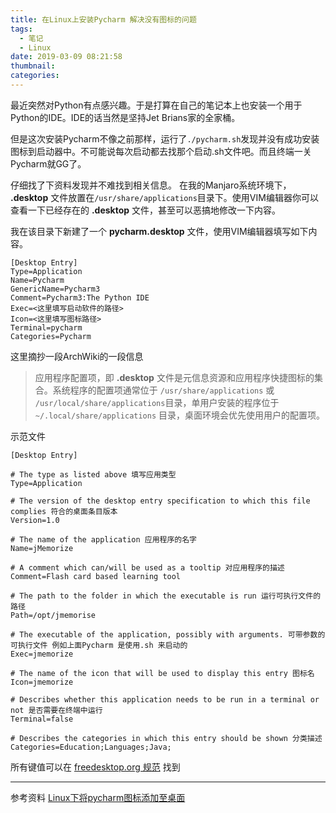 ```yaml
---
title: 在Linux上安装Pycharm 解决没有图标的问题
tags:
  - 笔记
  - Linux
date: 2019-03-09 08:21:58
thumbnail:
categories:
---
```



最近突然对Python有点感兴趣。于是打算在自己的笔记本上也安装一个用于Python的IDE。IDE的话当然是坚持Jet Brians家的全家桶。

但是这次安装Pycharm不像之前那样，运行了`./pycharm.sh`发现并没有成功安装图标到启动器中。不可能说每次启动都去找那个启动.sh文件吧。而且终端一关Pycharm就GG了。

<!--more-->

仔细找了下资料发现并不难找到相关信息。
在我的Manjaro系统环境下， **.desktop** 文件放置在`/usr/share/applications`目录下。使用VIM编辑器你可以查看一下已经存在的 **.desktop** 文件，甚至可以恶搞地修改一下内容。

我在该目录下新建了一个 **pycharm.desktop** 文件，使用VIM编辑器填写如下内容。
```
[Desktop Entry]
Type=Application
Name=Pycharm
GenericName=Pycharm3
Comment=Pycharm3:The Python IDE
Exec=<这里填写启动软件的路径>
Icon=<这里填写图标路径>
Terminal=pycharm
Categories=Pycharm
```

这里摘抄一段ArchWiki的一段信息
>应用程序配置项，即 **.desktop** 文件是元信息资源和应用程序快捷图标的集合。系统程序的配置项通常位于 `/usr/share/applications` 或 `/usr/local/share/applications`目录，单用户安装的程序位于 `~/.local/share/applications` 目录，桌面环境会优先使用用户的配置项。

示范文件

```
[Desktop Entry]

# The type as listed above 填写应用类型
Type=Application

# The version of the desktop entry specification to which this file complies 符合的桌面条目版本
Version=1.0

# The name of the application 应用程序的名字
Name=jMemorize

# A comment which can/will be used as a tooltip 对应用程序的描述
Comment=Flash card based learning tool

# The path to the folder in which the executable is run 运行可执行文件的路径
Path=/opt/jmemorise

# The executable of the application, possibly with arguments. 可带参数的可执行文件 例如上面Pycharm 是使用.sh 来启动的
Exec=jmemorize

# The name of the icon that will be used to display this entry 图标名
Icon=jmemorize

# Describes whether this application needs to be run in a terminal or not 是否需要在终端中运行
Terminal=false

# Describes the categories in which this entry should be shown 分类描述
Categories=Education;Languages;Java;
```

所有键值可以在 [freedesktop.org 规范](https://specifications.freedesktop.org/desktop-entry-spec/desktop-entry-spec-latest.html#recognized-keys) 找到

---
参考资料
[Linux下将pycharm图标添加至桌面](https://blog.csdn.net/qq_36472696/article/details/75637163)